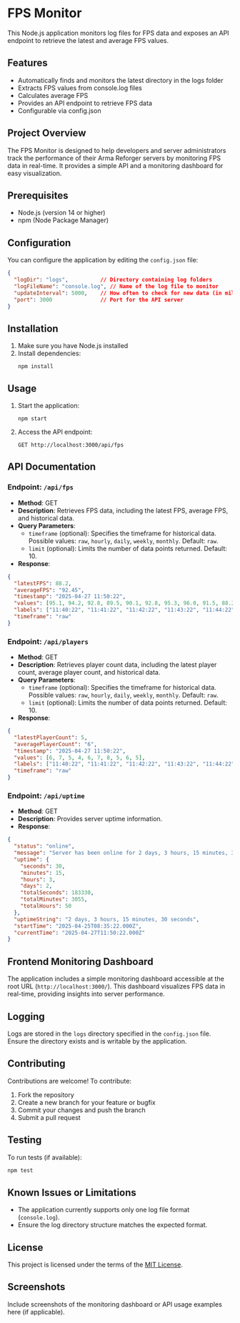 # FPS Monitor

This Node.js application monitors log files for FPS data and exposes an API endpoint to retrieve the latest and average FPS values.

## Features

- Automatically finds and monitors the latest directory in the logs folder
- Extracts FPS values from console.log files
- Calculates average FPS
- Provides an API endpoint to retrieve FPS data
- Configurable via config.json

## Project Overview

The FPS Monitor is designed to help developers and server administrators track the performance of their Arma Reforger servers by monitoring FPS data in real-time. It provides a simple API and a monitoring dashboard for easy visualization.

## Prerequisites

- Node.js (version 14 or higher)
- npm (Node Package Manager)

## Configuration

You can configure the application by editing the `config.json` file:

```json
{
  "logDir": "logs",          // Directory containing log folders
  "logFileName": "console.log", // Name of the log file to monitor
  "updateInterval": 5000,    // How often to check for new data (in milliseconds)
  "port": 3000               // Port for the API server
}
```

## Installation

1. Make sure you have Node.js installed
2. Install dependencies:
   ```
   npm install
   ```

## Usage

1. Start the application:
   ```
   npm start
   ```

2. Access the API endpoint:
   ```
   GET http://localhost:3000/api/fps
   ```

## API Documentation

### Endpoint: `/api/fps`
- **Method**: GET
- **Description**: Retrieves FPS data, including the latest FPS, average FPS, and historical data.
- **Query Parameters**:
  - `timeframe` (optional): Specifies the timeframe for historical data. Possible values: `raw`, `hourly`, `daily`, `weekly`, `monthly`. Default: `raw`.
  - `limit` (optional): Limits the number of data points returned. Default: 10.
- **Response**:

```json
{
  "latestFPS": 88.2,
  "averageFPS": "92.45",
  "timestamp": "2025-04-27 11:50:22",
  "values": [95.1, 94.2, 92.8, 89.5, 90.1, 92.8, 95.3, 96.0, 91.5, 88.2],
  "labels": ["11:40:22", "11:41:22", "11:42:22", "11:43:22", "11:44:22", "11:45:22", "11:46:22", "11:47:22", "11:48:22", "11:49:22"],
  "timeframe": "raw"
}
```

### Endpoint: `/api/players`
- **Method**: GET
- **Description**: Retrieves player count data, including the latest player count, average player count, and historical data.
- **Query Parameters**:
  - `timeframe` (optional): Specifies the timeframe for historical data. Possible values: `raw`, `hourly`, `daily`, `weekly`, `monthly`. Default: `raw`.
  - `limit` (optional): Limits the number of data points returned. Default: 10.
- **Response**:

```json
{
  "latestPlayerCount": 5,
  "averagePlayerCount": "6",
  "timestamp": "2025-04-27 11:50:22",
  "values": [6, 7, 5, 4, 6, 7, 8, 5, 6, 5],
  "labels": ["11:40:22", "11:41:22", "11:42:22", "11:43:22", "11:44:22", "11:45:22", "11:46:22", "11:47:22", "11:48:22", "11:49:22"],
  "timeframe": "raw"
}
```

### Endpoint: `/api/uptime`
- **Method**: GET
- **Description**: Provides server uptime information.
- **Response**:

```json
{
  "status": "online",
  "message": "Server has been online for 2 days, 3 hours, 15 minutes, 30 seconds",
  "uptime": {
    "seconds": 30,
    "minutes": 15,
    "hours": 3,
    "days": 2,
    "totalSeconds": 183330,
    "totalMinutes": 3055,
    "totalHours": 50
  },
  "uptimeString": "2 days, 3 hours, 15 minutes, 30 seconds",
  "startTime": "2025-04-25T08:35:22.000Z",
  "currentTime": "2025-04-27T11:50:22.000Z"
}
```

## Frontend Monitoring Dashboard

The application includes a simple monitoring dashboard accessible at the root URL (`http://localhost:3000/`). This dashboard visualizes FPS data in real-time, providing insights into server performance.

## Logging

Logs are stored in the `logs` directory specified in the `config.json` file. Ensure the directory exists and is writable by the application.

## Contributing

Contributions are welcome! To contribute:

1. Fork the repository
2. Create a new branch for your feature or bugfix
3. Commit your changes and push the branch
4. Submit a pull request

## Testing

To run tests (if available):
```bash
npm test
```

## Known Issues or Limitations

- The application currently supports only one log file format (`console.log`).
- Ensure the log directory structure matches the expected format.

## License

This project is licensed under the terms of the [MIT License](../../LICENSE).

## Screenshots

Include screenshots of the monitoring dashboard or API usage examples here (if applicable).

